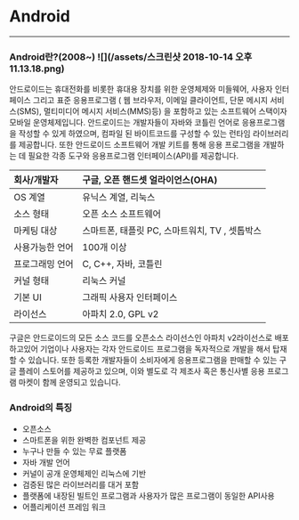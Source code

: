 # Android

---

### Android란?\(2008~\)                             ![](/assets/스크린샷 2018-10-14 오후 11.13.18.png)

안드로이드는 휴대전화를 비롯한 휴대용 장치를 위한 운영체제와 미들웨어, 사용자 인터페이스 그리고 표준 응용프로그램 \( 웹 브라우저, 이메일 클라이언트, 단문 메시지 서비스\(SMS\), 멀티미디어 메시지 서비스\(MMS\)등\) 을 포함하고 있는 소프트웨어 스택이자 모바일 운영체제입니다. 안드로이드는 개발자들이 자바와 코틀린 언어로 응용프로그램을 작성할 수 있게 하였으며, 컴파일 된 바이트코드를 구성할 수 있는 런타임 라이브러리를 제공합니다. 또한 안드로이드 소프트웨어 개발 키트를 통해 응용 프로그램을 개발하는 데 필요한 각종 도구와 응용프로그램 인터페이스\(API\)를 제공합니다.

| 회사/개발자 | 구글, 오픈 핸드셋 얼라이언스\(OHA\) |
| :--- | :--- |
| OS 계열 | 유닉스 계열, 리눅스 |
| 소스 형태 | 오픈 소스 소프트웨어 |
| 마케팅 대상 | 스마트폰, 태플릿 PC, 스마트워치, TV , 셋톱박스 |
| 사용가능한 언어 | 100개 이상 |
| 프로그래밍 언어 | C, C++, 자바, 코틀린 |
| 커널 형태 | 리눅스 커널 |
| 기본 UI | 그래픽 사용자 인터페이스 |
| 라이선스 | 아파치 2.0, GPL v2 |

구글은 안드로이드의 모든 소스 코드를 오픈소스 라이선스인 아파치 v2라이선스로 배포하고있어 기업이나 사용자는 각자 안드로이드 프로그램을 독자적으로 개발을 해서 탑재할 수 있습니다. 또한 등록한 개발자들이 소비자에게 응용프로그램을 판매할 수 있는 구글 플레이 스토어를 제공하고 있으며, 이와 별도로 각 제조사 혹은 통신사별 응용 프로그램 마켓이 함께 운영되고 있습니다.

### Android의 특징

* 오픈소스
* 스마트폰을 위한 완벽한 컴포넌트 제공
* 누구나 만들 수 있는 무료 플랫폼
* 자바 개발 언어
* 커널이 공개 운영체제인 리눅스에 기반
* 검증된 많은 라이브러리를 대거 포함
* 플랫폼에 내장된 빌트인 프로그램과 사용자가 많은 프로그램이 동일한 API사용
* 어플리케이션 프레임 워크



